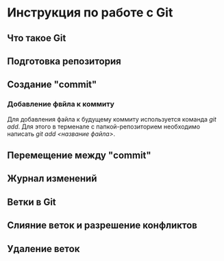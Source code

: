 # Инструкция по работе с Git

## Что такое Git

## Подготовка репозитория

## Создание "commit"
### Добавление фвйла к коммиту
Для добавления файла к будущему коммиту используется команда *git add*. Для этого в терменале с папкой-репозиторием необходимо написать *git add <название файла>*.
## Перемещение между "commit"

## Журнал изменений

## Ветки в Git

## Слияние веток и разрешение конфликтов

## Удаление веток
